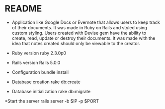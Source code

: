 # README

* Application like Google Docs or Evernote that allows users to keep track of their documents. It was made in Ruby on Rails and styled using custom styling. Users created with Devise gem have the ability to create, read, update or destroy their documents. It was made with the idea that notes created should only be viewable to the creator. 

* Ruby version
    ruby 2.3.0p0

* Rails version
   Rails 5.0.0

* Configuration
    bundle install
    
* Database creation
    rake db:create
    
* Database initialization
    rake db:migrate
    
*Start the server
    rails server -b $IP -p $PORT

